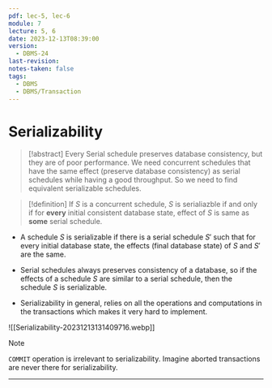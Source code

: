 ```yaml
---
pdf: lec-5, lec-6
module: 7
lecture: 5, 6
date: 2023-12-13T08:39:00
version:
  - DBMS-24
last-revision: 
notes-taken: false
tags:
  - DBMS
  - DBMS/Transaction
---
```

# Serializability

> [!abstract] 
> Every Serial schedule preserves database consistency, but they are of poor performance. We need concurrent schedules that have the same effect (preserve database consistency) as serial schedules while having a good throughput. So we need to find equivalent serializable schedules.


> [!definition] 
> If ${} S$ is a concurrent schedule, $S {}$ is serialiazble if and only if for **every** initial consistent database state, effect of ${} S {}$ is same as **some** serial schedule.


- A schedule ${} S$ is serializable if there is a serial schedule $S' {}$ such that for every initial database state, the effects (final database state) of ${} S$ and $S'$ are the same.

- Serial schedules always preserves consistency of a database, so if the effects of a schedule $S$ are similar to a serial schedule, then the schedule $S$ is serializable.
- Serializability in general, relies on all the operations and computations in the transactions which makes it very hard to implement.

![[Serializability-20231213131409716.webp]]


> [!NOTE] 
> `COMMIT` operation is irrelevant to serializability.
> Imagine aborted transactions are never there for serializability.


---
